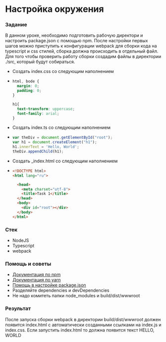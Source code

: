 # Настройка окружения

### Задание

В данном уроке, необходимо подготовить рабочую директори и настроить package.json с помощью npm. После настройки первых шагов можно приступить к конфигурации webpack для сборки кода на typescript и css стилей, сборка должна происходить в отдельный файл. Для того чтобы проверить работу сборки создадим файлы в директории ./src, который будут собираться.

* Создать index.css со следующим наполнением
* ```css
  html, bode {
    margin: 0;
    padding: 0;
  }

  h1{
    text-transform: uppercase;
    font-family: arial;
  }
  ```
* Создать index.ts со следующим наполнением

* ```js
  var theDiv = document.getElementById("root");
  var h1 = document.createElement("h1");
  h1.innerText = 'Hello, World';
  theDiv.appendChild(h1);
  ```
* Создать \_index.html со следующим наполнением
* ```html
  <!DOCTYPE html>
  <html lang="ru">

    <head>
      <meta charset="utf-8">
      <title>Task 1</title>
    </head>
    <body>
      <div id="root"></div>
    </body>
  </html>
  ```

### Стек

* NodeJS
* Typescript
* webpack

### Помощь и советы

* [Документация по npm](https://docs.npmjs.com)
* [Документация по yarn](https://yarnpkg.com/en/docs)
* [Помощь в настройке package.json](https://docs.npmjs.com/cli/init)
* Разделяйте dependencies и devDependencies
* Не надо комитеть папки node\_modules и build/dist/wwwroot

### Результат

После запуска сборки webpack в директории build/dist/wwwroot должен появится index.html c автоматически созданными ссылками на index.js и index.css. Если запустить index.html то должна появится текст HELLO, WORLD

